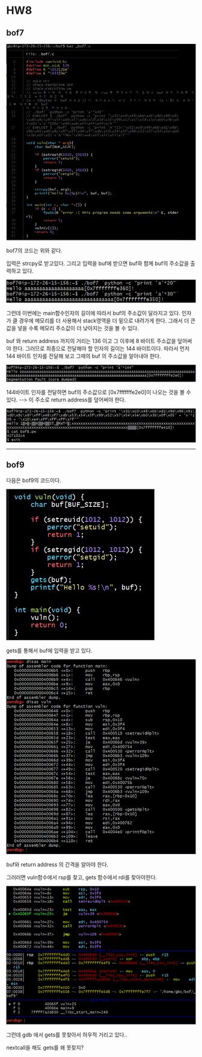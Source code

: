# HW8

## bof7

![bof7coed](bof7code.png)

bof7의 코드는 위와 같다. 

입력은 strcpy로 받고있다. 그리고 입력을 buf에 받으면 buf와 함께 buf의 주소값을 출력하고 있다. 

![bof7](bof7__.png)

그런데 이번에는 main함수인자의 길이에 따라서 buf의 주소값이 달라지고 있다. 인자가 클 경우에 메모리를 더 사용해서 stack영역을 더 밑으로 내려가게 한다. 그래서 더 큰 값을 넣을 수록 메모리 주소값이 더 낮아지는 것을 볼 수 있다. 

buf 와 return address 까지의 거리는 136 이고 그 이후에 8 바이트 주소값을 덮어써야 한다. 그러므로 최종으로 전달해야 할 인자의 길이는 144 바이트이다. 따라서 먼저 144 바이트 인자를 전달해 보고 그때의 buf 의 주소값을 알아내야 한다.

![image-bof7](bof7_144.png)

144바이트 인자를 전달하면 buf의 주소값으로 [0x7fffffffe2e0]이 나오는 것을 볼 수 있다. 
--> 이 주소로 return address를 덮어써야 한다.  

![image-bof8.pw](bof7...png)

----


## bof9

다음은 bof9의 코드이다. 

![image-bof9code](bof9code.png)

gets를 통해서 buf에  입력을 받고 있다. 

![image-disas](bof9disas.png)

buf와 return address 의 간격을 알아야 한다. 

그러러면 vuln함수에서 rsp를 찾고, gets 함수에서 rdi를 찾아야한다. 

![image-vuln](bof9vuln.png) 

그런데 gdb 에서 gets를 못찾아서 허우적 거리고 있다..

nextcall을 해도 gets를 왜 못찾지?